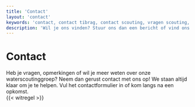 ```yaml
---
title: 'Contact'
layout: 'contact'
keywords: 'contact, contact tibrag, contact scouting, vragen scouting, vragen tibrag, opmerkingen, contactformulier, e-mail tibrag, email scouting tibrag, bericht scouting tibrag'
description: 'Wil je ons vinden? Stuur ons dan een bericht of vind ons adres hier!'
---
```


# Contact

Heb je vragen, opmerkingen of wil je meer weten over onze waterscoutinggroep? Neem dan gerust contact met ons op! We staan altijd klaar om je te helpen. Vul het contactformulier in of kom langs na een opkomst.  
{{< witregel >}}
